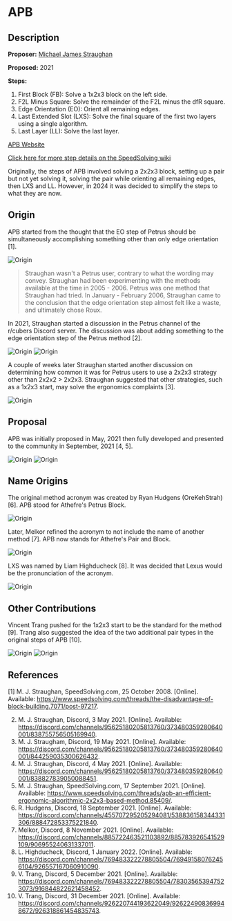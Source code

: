# APB

## Description

**Proposer:** [Michael James Straughan](CubingContributors/MethodDevelopers.md#straughan-michael-james-athefre)

**Proposed:** 2021

**Steps:**

1. First Block (FB): Solve a 1x2x3 block on the left side.
2. F2L Minus Square: Solve the remainder of the F2L minus the dfR square.
3. Edge Orientation (EO): Orient all remaining edges.
4. Last Extended Slot (LXS): Solve the final square of the first two layers using a single algorithm.
5. Last Layer (LL): Solve the last layer.

[APB Website](https://sites.google.com/view/apb-system)

[Click here for more step details on the SpeedSolving wiki](https://www.speedsolving.com/wiki/index.php/APB)

Originally, the steps of APB involved solving a 2x2x3 block, setting up a pair but not yet solving it, solving the pair while orienting all remaining edges, then LXS and LL. However, in 2024 it was decided to simplify the steps to what they are now.

## Origin

APB started from the thought that the EO step of Petrus should be simultaneously accomplishing something other than only edge orientation [1].

![Origin](img/APB/APBOrigin.png)

>Straughan wasn't a Petrus user, contrary to what the wording may convey. Straughan had been experimenting with the methods available at the time in 2005 - 2006. Petrus was one method that Straughan had tried. In January - February 2006, Straughan came to the conclusion that the edge orientation step almost felt like a waste, and ultimately chose Roux.

In 2021, Straughan started a discussion in the Petrus channel of the r/cubers Discord server. The discussion was about adding something to the edge orientation step of the Petrus method [2].

![Origin](img/APB/InitialDiscussion1.png)
![Origin](img/APB/InitialDiscussion2.png)

A couple of weeks later Straughan started another discussion on determining how common it was for Petrus users to use a 2x2x3 strategy other than 2x2x2 > 2x2x3. Straughan suggested that other strategies, such as a 1x2x3 start, may solve the ergonomics complaints [3].

![Origin](img/APB/2x2x3Strategies.png)

## Proposal

APB was initially proposed in May, 2021 then fully developed and presented to the community in September, 2021 [4, 5]. 

![Origin](img/APB/OriginalProposal.png)
![Origin](img/APB/SSFPost.png)

## Name Origins

The original method acronym was created by Ryan Hudgens (OreKehStrah) [6]. APB stood for Athefre's Petrus Block.

![Origin](img/APB/APBAcronym.png)

Later, Melkor refined the acronym to not include the name of another method [7]. APB now stands for Athefre's Pair and Block.

![Origin](img/APB/MelkorNameRefinement.png)

LXS was named by Liam Highducheck [8]. It was decided that Lexus would be the pronunciation of the acronym.

![Origin](img/APB/LXSName.png)

## Other Contributions

Vincent Trang pushed for the 1x2x3 start to be the standard for the method [9]. Trang also suggested the idea of the two additional pair types in the original steps of APB [10].

![Origin](img/APB/Trang1x2x3.png)
![Origin](img/APB/TrangPairTypes.png)

## References

[1] M. J. Straughan, SpeedSolving.com, 25 October 2008. [Online]. Available: https://www.speedsolving.com/threads/the-disadvantage-of-block-building.7071/post-97217.

2. M. J. Straughan, Discord, 3 May 2021. [Online]. Available: https://discord.com/channels/95625180205813760/373480359280640001/838755756505169940.
3. M. J. Straugham, Discord, 19 May 2021. [Online]. Available: https://discord.com/channels/95625180205813760/373480359280640001/844259035300626432.
4. M. J. Straughan, Discord, 4 May 2021. [Online]. Available: https://discord.com/channels/95625180205813760/373480359280640001/838827839050088451.
5. M. J. Straughan, SpeedSolving.com, 17 September 2021. [Online]. Available: https://www.speedsolving.com/threads/apb-an-efficient-ergonomic-algorithmic-2x2x3-based-method.85409/.
6. R. Hudgens, Discord, 18 September 2021. [Online]. Available: https://discord.com/channels/455707295205294081/538836158344331306/888472853375221840.
7. Melkor, Discord, 8 November 2021. [Online]. Available: https://discord.com/channels/885722463521103892/885783926541529109/906955240631337011.
8. L. Highducheck, Discord, 1 January 2022. [Online]. Available: https://discord.com/channels/769483322278805504/769491580762456104/926557167060910090.
9. V. Trang, Discord, 5 December 2021. [Online]. Available: https://discord.com/channels/769483322278805504/783035653947523073/916844822621458452.
10. V. Trang, Discord, 31 December 2021. [Online]. Available: https://discord.com/channels/926220744193622049/926224908369948672/926318861454835743.